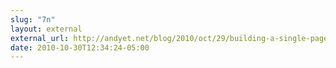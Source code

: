 ```yaml
---
slug: "7n"
layout: external
external_url: http://andyet.net/blog/2010/oct/29/building-a-single-page-app-with-backbonejs-undersc/
date: 2010-10-30T12:34:24-05:00
---
```

